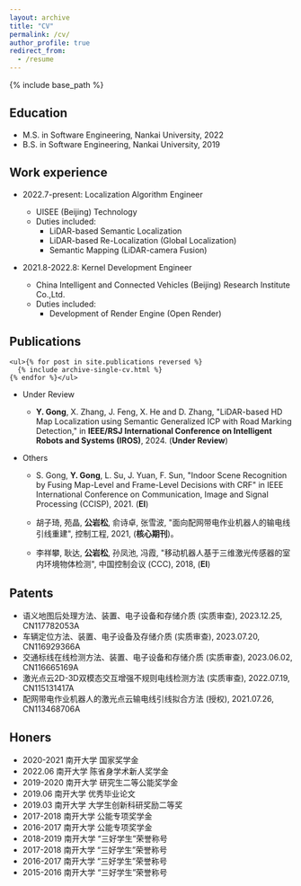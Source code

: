 ```yaml
---
layout: archive
title: "CV"
permalink: /cv/
author_profile: true
redirect_from:
  - /resume
---
```


{% include base_path %}

## Education
* M.S. in Software Engineering, Nankai University, 2022
* B.S. in Software Engineering, Nankai University, 2019

## Work experience
* 2022.7-present: Localization Algorithm Engineer
  * UISEE (Beijing) Technology
  * Duties included:
    * LiDAR-based Semantic Localization
    * LiDAR-based Re-Localization (Global Localization)
    * Semantic Mapping (LiDAR-camera Fusion)


* 2021.8-2022.8: Kernel Development Engineer
  * China Intelligent and Connected Vehicles (Beijing) Research Institute Co.,Ltd.
  * Duties included:
    * Development of Render Engine (Open Render)

<!-- Projects
======
  <!-- <ul>{% for post in site.projects reversed %}
    {% include archive-single-talk-cv.html %}
  {% endfor %}</ul> -->

## Publications

    <ul>{% for post in site.publications reversed %}
      {% include archive-single-cv.html %}
    {% endfor %}</ul>

  * Under Review

    * **Y. Gong**, X. Zhang, J. Feng, X. He and D. Zhang, "LiDAR-based HD Map Localization using Semantic Generalized ICP with Road Marking Detection," in **IEEE/RSJ International Conference on Intelligent Robots and Systems (IROS)**, 2024. (**Under Review**)
  
  * Others
    * S. Gong, **Y. Gong**, L. Su, J. Yuan, F. Sun, "Indoor Scene Recognition by Fusing Map-Level and Frame-Level Decisions with CRF" in IEEE International Conference on Communication, Image and Signal Processing (CCISP), 2021. (**EI**)

    * 胡子琦, 苑晶, **公岩松**, 俞诗卓, 张雪波, "面向配网带电作业机器人的输电线引线重建", 控制工程, 2021, (**核心期刊**)。

    * 李祥攀, 耿达, **公岩松**, 孙凤池, 冯霞, "移动机器人基于三维激光传感器的室内环境物体检测", 中国控制会议 (CCC), 2018, (**EI**)
  
## Patents
  - 语义地图后处理方法、装置、电子设备和存储介质 (实质审查), 2023.12.25, CN117782053A
  - 车辆定位方法、装置、电子设备及存储介质 (实质审查), 2023.07.20, CN116929366A
  - 交通标线在线检测方法、装置、电子设备和存储介质 (实质审查), 2023.06.02, CN116665169A
  - 激光点云2D-3D双模态交互增强不规则电线检测方法 (实质审查), 2022.07.19, CN115131417A
  - 配网带电作业机器人的激光点云输电线引线拟合方法 (授权), 2021.07.26, CN113468706A
  
## Honers
  - 2020-2021 南开大学 国家奖学金
  - 2022.06   南开大学 陈省身学术新人奖学金
  - 2019-2020 南开大学 研究生二等公能奖学金
  - 2019.06   南开大学 优秀毕业论文
  - 2019.03   南开大学 大学生创新科研奖励二等奖
  - 2017-2018 南开大学 公能专项奖学金
  - 2016-2017 南开大学 公能专项奖学金
  - 2018-2019 南开大学 “三好学生”荣誉称号
  - 2017-2018 南开大学 “三好学生”荣誉称号
  - 2016-2017 南开大学 “三好学生”荣誉称号
  - 2015-2016 南开大学 “三好学生”荣誉称号
